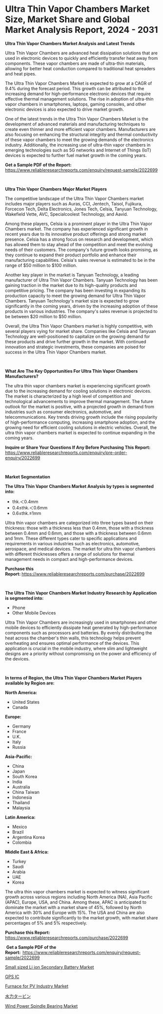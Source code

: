 <p><h1>Ultra Thin Vapor Chambers Market Size, Market Share and Global Market Analysis Report, 2024 - 2031</h1></p><p><strong>Ultra Thin Vapor Chambers Market Analysis and Latest Trends</strong></p>
<p><p>Ultra Thin Vapor Chambers are advanced heat dissipation solutions that are used in electronic devices to quickly and efficiently transfer heat away from components. These vapor chambers are made of ultra-thin materials, allowing for better heat conduction compared to traditional heat spreaders and heat pipes.</p><p>The Ultra Thin Vapor Chambers Market is expected to grow at a CAGR of 9.4% during the forecast period. This growth can be attributed to the increasing demand for high-performance electronic devices that require effective thermal management solutions. The rise in adoption of ultra-thin vapor chambers in smartphones, laptops, gaming consoles, and other electronic devices is also expected to drive market growth.</p><p>One of the latest trends in the Ultra Thin Vapor Chambers Market is the development of advanced materials and manufacturing techniques to create even thinner and more efficient vapor chambers. Manufacturers are also focusing on enhancing the structural integrity and thermal conductivity of these vapor chambers to meet the growing demands of the electronics industry. Additionally, the increasing use of ultra-thin vapor chambers in emerging technologies such as 5G networks and Internet of Things (IoT) devices is expected to further fuel market growth in the coming years.</p></p>
<p><strong>Get a Sample PDF of the Report:&nbsp;</strong> <a href="https://www.reliableresearchreports.com/enquiry/request-sample/2022699">https://www.reliableresearchreports.com/enquiry/request-sample/2022699</a></p>
<p>&nbsp;</p>
<p><strong>Ultra Thin Vapor Chambers Major Market Players</strong></p>
<p><p>The competitive landscape of the Ultra Thin Vapor Chambers market includes major players such as Auras, CCI, Jentech, Taisol, Fujikura, Forcecon Tech, Delta Electronics, Jones Tech, Celsia, Tanyuan Technology, Wakefield Vette, AVC, Specialcoolest Technology, and Aavid.</p><p>Among these players, Celsia is a prominent player in the Ultra Thin Vapor Chambers market. The company has experienced significant growth in recent years due to its innovative product offerings and strong market presence. Celsia has a strong focus on research and development, which has allowed them to stay ahead of the competition and meet the evolving needs of their customers. The company's future growth looks promising, as they continue to expand their product portfolio and enhance their manufacturing capabilities. Celsia's sales revenue is estimated to be in the range of $50 million to $100 million.</p><p>Another key player in the market is Tanyuan Technology, a leading manufacturer of Ultra Thin Vapor Chambers. Tanyuan Technology has been gaining traction in the market due to its high-quality products and competitive pricing. The company has been investing in expanding its production capacity to meet the growing demand for Ultra Thin Vapor Chambers. Tanyuan Technology's market size is expected to grow significantly in the coming years, driven by the increasing adoption of these products in various industries. The company's sales revenue is projected to be between $20 million to $50 million.</p><p>Overall, the Ultra Thin Vapor Chambers market is highly competitive, with several players vying for market share. Companies like Celsia and Tanyuan Technology are well-positioned to capitalize on the growing demand for these products and drive further growth in the market. With continued innovation and strategic investments, these companies are poised for success in the Ultra Thin Vapor Chambers market.</p></p>
<p>&nbsp;</p>
<p><strong>What Are The Key Opportunities For Ultra Thin Vapor Chambers Manufacturers?</strong></p>
<p><p>The ultra thin vapor chambers market is experiencing significant growth due to the increasing demand for cooling solutions in electronic devices. The market is characterized by a high level of competition and technological advancements to improve thermal management. The future outlook for the market is positive, with a projected growth in demand from industries such as consumer electronics, automotive, and telecommunications. Key trends driving growth include the rising popularity of high-performance computing, increasing smartphone adoption, and the growing need for efficient cooling solutions in electric vehicles. Overall, the ultra thin vapor chambers market is expected to continue expanding in the coming years.</p></p>
<p><strong>Inquire or Share Your Questions If Any Before Purchasing This Report:</strong> <a href="https://www.reliableresearchreports.com/enquiry/pre-order-enquiry/2022699">https://www.reliableresearchreports.com/enquiry/pre-order-enquiry/2022699</a></p>
<p>&nbsp;</p>
<p><strong>Market Segmentation</strong></p>
<p><strong>The Ultra Thin Vapor Chambers Market Analysis by types is segmented into:</strong></p>
<p><ul><li>thk.＜0.4mm</li><li>0.4≤thk.＜0.6mm</li><li>0.6≤thk.≤1mm</li></ul></p>
<p><p>Ultra thin vapor chambers are categorized into three types based on their thickness: those with a thickness less than 0.4mm, those with a thickness between 0.4mm and 0.6mm, and those with a thickness between 0.6mm and 1mm. These different types cater to specific applications and requirements in various industries such as electronics, automotive, aerospace, and medical devices. The market for ultra thin vapor chambers with different thicknesses offers a range of solutions for thermal management needs in compact and high-performance devices.</p></p>
<p><strong>Purchase this Report:&nbsp;</strong><a href="https://www.reliableresearchreports.com/purchase/2022699">https://www.reliableresearchreports.com/purchase/2022699</a></p>
<p>&nbsp;</p>
<p><strong>The Ultra Thin Vapor Chambers Market Industry Research by Application is segmented into:</strong></p>
<p><ul><li>Phone</li><li>Other Mobile Devices</li></ul></p>
<p><p>Ultra Thin Vapor Chambers are increasingly used in smartphones and other mobile devices to efficiently dissipate heat generated by high-performance components such as processors and batteries. By evenly distributing the heat across the chamber's thin walls, this technology helps prevent overheating and ensures optimal performance of the devices. This application is crucial in the mobile industry, where slim and lightweight designs are a priority without compromising on the power and efficiency of the devices.</p></p>
<p>&nbsp;</p>
<p><strong>In terms of Region, the Ultra Thin Vapor Chambers Market Players available by Region are:</strong></p>
<p>
    <p> <strong> North America: </strong>
        <ul>
            <li>United States</li>
            <li>Canada</li>
        </ul>
        </p> 
    <p> <strong> Europe: </strong>
        <ul>
            <li>Germany</li>
            <li>France</li>
            <li>U.K.</li>
            <li>Italy</li>
            <li>Russia</li>
        </ul>
        </p> 
    <p> <strong> Asia-Pacific: </strong>
        <ul>
            <li>China</li>
            <li>Japan</li>
            <li>South Korea</li>
            <li>India</li>
            <li>Australia</li>
            <li>China Taiwan</li>
            <li>Indonesia</li>
            <li>Thailand</li>
            <li>Malaysia</li>
        </ul>
        </p> 
    <p> <strong> Latin America: </strong>
        <ul>
            <li>Mexico</li>
            <li>Brazil</li>
            <li>Argentina Korea</li>
            <li>Colombia</li>
        </ul>
        </p> 
    <p> <strong> Middle East & Africa: </strong>
        <ul>
            <li>Turkey</li>
            <li>Saudi</li>
            <li>Arabia</li>
            <li>UAE</li>
            <li>Korea</li>
        </ul>
    </p>
    </p>
<p><p>The ultra thin vapor chambers market is expected to witness significant growth across various regions including North America (NA), Asia Pacific (APAC), Europe, USA, and China. Among these, APAC is anticipated to dominate the market with a market share of 45%, followed by North America with 30% and Europe with 15%. The USA and China are also expected to contribute significantly to the market growth, with market share percentages of 5% and 5% respectively.</p></p>
<p><strong>Purchase this Report: </strong><a href="https://www.reliableresearchreports.com/purchase/2022699">https://www.reliableresearchreports.com/purchase/2022699</a></p>
<p>&nbsp;<strong>Get a Sample PDF of the Report:&nbsp;&nbsp;</strong><a href="https://www.reliableresearchreports.com/enquiry/request-sample/2022699">https://www.reliableresearchreports.com/enquiry/request-sample/2022699</a></p>
<p><strong></strong></p>
<p><p><a href="https://github.com/nancykennedykellievqfqt2/Market-Research-Report-List-1/blob/main/small-sized-li-ion-secondary-battery-market.md">Small sized Li ion Secondary Battery Market</a></p><p><a href="https://medium.com/@catherine10203/gps-ic%E5%B8%82%E5%A0%B4%E3%81%AE%E8%A6%8F%E6%A8%A1%E3%81%AF-%E3%82%B0%E3%83%AD%E3%83%BC%E3%83%90%E3%83%AB%E6%A5%AD%E7%95%8C%E3%81%A7%E6%9C%80%E9%81%A9%E3%81%AA%E3%83%9E%E3%83%BC%E3%82%B1%E3%83%86%E3%82%A3%E3%83%B3%E3%82%B0%E3%83%81%E3%83%A3%E3%83%8D%E3%83%AB%E3%82%92%E6%98%8E%E3%82%89%E3%81%8B%E3%81%AB%E3%81%97%E3%81%A6%E3%81%84%E3%81%BE%E3%81%99-68be7f0ee61b">GPS IC</a></p><p><a href="https://adventurous-uranium-ef9.notion.site/Furnace-for-PV-Industry-Market-Research-Report-Reveals-The-Latest-Trends-And-Opportunities-of-this-M-6ba3a2efb3194792bb3d94bb69e8e303">Furnace for PV Industry Market</a></p><p><a href="https://medium.com/@cheryledianeweber9eti23wjw9/%E6%B0%B4%E5%8A%9B%E3%82%BF%E3%83%BC%E3%83%93%E3%83%B3%E5%B8%82%E5%A0%B4%E3%81%AE%E8%A6%8F%E6%A8%A1%E3%81%A8%E5%B8%82%E5%A0%B4%E5%8B%95%E5%90%91-%E5%AE%8C%E5%85%A8%E3%81%AA%E7%94%A3%E6%A5%AD%E6%A6%82%E8%A6%81-2024%E5%B9%B4%E3%81%8B%E3%82%892031%E5%B9%B4%E3%81%BE%E3%81%A7-a60be89d3962">水力タービン</a></p><p><a href="https://extreme-scabiosa-c81.notion.site/Wind-Power-Spindle-Bearing-Market-Provides-a-Comprehensive-Analysis-Including-a-Macro-Overview-of-th-840607d455934404b5872825eb8cf9d0">Wind Power Spindle Bearing Market</a></p></p>